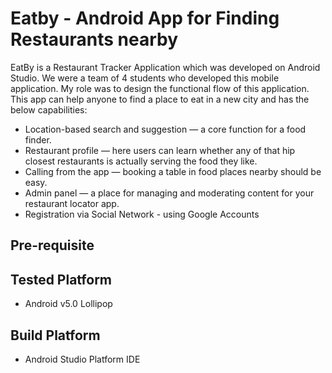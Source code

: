 # Eatby - Android App for Finding Restaurants nearby

EatBy is a Restaurant Tracker Application which was developed on Android Studio. We were a team of 4 students who developed this mobile application. My role was to design the functional flow of this application. This app can help anyone to find a place to eat in a new city and has the below capabilities:

- Location-based search and suggestion — a core function for a food finder.
- Restaurant profile — here users can learn whether any of that hip closest restaurants is actually serving the food they like.
- Calling from the app — booking a table in food places nearby should be easy.
- Admin panel — a place for managing and moderating content for your restaurant locator app.
- Registration via Social Network - using Google Accounts


## Pre-requisite


## Tested Platform

- Android v5.0 Lollipop

## Build Platform

- Android Studio Platform IDE

